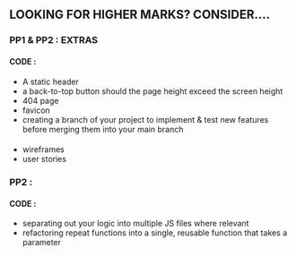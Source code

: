 ## LOOKING FOR HIGHER MARKS? CONSIDER....

### PP1 & PP2 : EXTRAS
#### CODE :
- A static header
- a back-to-top button should the page height exceed the screen height
- 404 page
- favicon
- creating a branch of your project to implement & test new features before merging them into your main branch
####
- wireframes
- user stories

### PP2 : 
#### CODE :
- separating out your logic into multiple JS files where relevant
- refactoring repeat functions into a single, reusable function that takes a parameter

